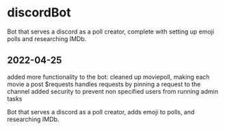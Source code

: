 # discordBot
Bot that serves a discord as a poll creator, complete with setting up emoji polls and researching IMDb. 

## 2022-04-25
added more functionality to the bot:
cleaned up moviepoll, making each movie a post
$requests handles requests by pinning a request to the channel
added security to prevent non specified users from running admin tasks

Bot that serves a discord as a poll creator, adds emoji to polls, and researching IMDb.
